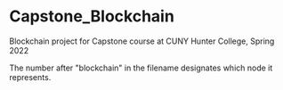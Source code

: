 # Capstone_Blockchain
Blockchain project for Capstone course at CUNY Hunter College, Spring 2022

The number after "blockchain" in the filename designates which node it represents.
